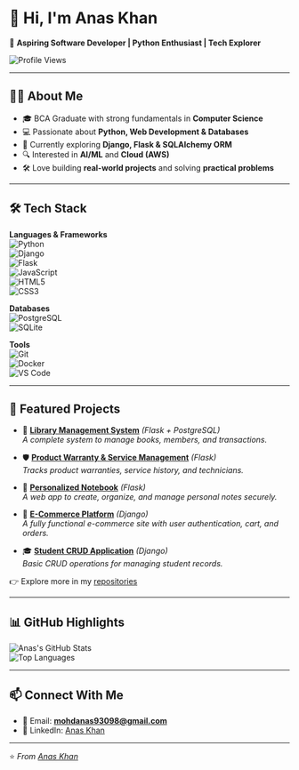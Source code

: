 # 👋 Hi, I'm Anas Khan  

🚀 **Aspiring Software Developer | Python Enthusiast | Tech Explorer**  

![Profile Views](https://komarev.com/ghpvc/?username=anasself&label=Profile%20Views&color=0e75b6&style=flat)  

---

## 👨‍💻 About Me  
- 🎓 BCA Graduate with strong fundamentals in **Computer Science**  
- 💻 Passionate about **Python, Web Development & Databases**  
- 🌱 Currently exploring **Django, Flask & SQLAlchemy ORM**  
- 🔍 Interested in **AI/ML** and **Cloud (AWS)**  
- 🛠 Love building **real-world projects** and solving **practical problems**  

---

## 🛠️ Tech Stack  

**Languages & Frameworks**  
![Python](https://img.shields.io/badge/Python-3776AB?style=for-the-badge&logo=python&logoColor=white)  
![Django](https://img.shields.io/badge/Django-092E20?style=for-the-badge&logo=django&logoColor=white)  
![Flask](https://img.shields.io/badge/Flask-000000?style=for-the-badge&logo=flask&logoColor=white)  
![JavaScript](https://img.shields.io/badge/JavaScript-F7DF1E?style=for-the-badge&logo=javascript&logoColor=black)  
![HTML5](https://img.shields.io/badge/HTML5-E34F26?style=for-the-badge&logo=html5&logoColor=white)  
![CSS3](https://img.shields.io/badge/CSS3-1572B6?style=for-the-badge&logo=css3&logoColor=white)  

**Databases**  
![PostgreSQL](https://img.shields.io/badge/PostgreSQL-316192?style=for-the-badge&logo=postgresql&logoColor=white)  
![SQLite](https://img.shields.io/badge/SQLite-003B57?style=for-the-badge&logo=sqlite&logoColor=white)  

**Tools**  
![Git](https://img.shields.io/badge/Git-F05032?style=for-the-badge&logo=git&logoColor=white)  
![Docker](https://img.shields.io/badge/Docker-2496ED?style=for-the-badge&logo=docker&logoColor=white)  
![VS Code](https://img.shields.io/badge/VS%20Code-0078D4?style=for-the-badge&logo=visual-studio-code&logoColor=white)  

---

## 🚀 Featured Projects  

- 📘 **[Library Management System](https://github.com/anasself/library-management-system)** *(Flask + PostgreSQL)*  
  *A complete system to manage books, members, and transactions.*  

- 🛡 **[Product Warranty & Service Management](https://github.com/anasself/product-warranty-system)** *(Flask)*  
  *Tracks product warranties, service history, and technicians.*  

- 📝 **[Personalized Notebook](https://github.com/anasself/personalized-notebook)** *(Flask)*  
  *A web app to create, organize, and manage personal notes securely.*  

- 🛒 **[E-Commerce Platform](https://github.com/anasself/django-ecommerce)** *(Django)*  
  *A fully functional e-commerce site with user authentication, cart, and orders.*  

- 🎓 **[Student CRUD Application](https://github.com/anasself/django-student-crud)** *(Django)*  
  *Basic CRUD operations for managing student records.*  

👉 Explore more in my [repositories](https://github.com/anasself?tab=repositories)  

---

## 📊 GitHub Highlights  

![Anas's GitHub Stats](https://github-readme-stats.vercel.app/api?username=anasself&show_icons=true&theme=tokyonight)  
![Top Languages](https://github-readme-stats.vercel.app/api/top-langs/?username=anasself&layout=compact&theme=tokyonight)  

---

## 📫 Connect With Me  

- 📧 Email: **mohdanas93098@gmail.com**  
- 💼 LinkedIn: [Anas Khan](https://www.linkedin.com/in/anas-khan-7ab19b232/)  

---

⭐️ *From [Anas Khan](https://github.com/anasself)*  
